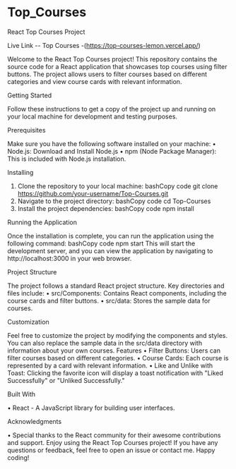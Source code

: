 # Top_Courses
React Top Courses Project


Live Link -- Top Courses -(https://top-courses-lemon.vercel.app/)


Welcome to the React Top Courses project! This repository contains the source code for a React application that showcases top courses using filter buttons. The project allows users to filter courses based on different categories and view course cards with relevant information.


Getting Started


Follow these instructions to get a copy of the project up and running on your local machine for development and testing purposes.


Prerequisites


  Make sure you have the following software installed on your machine:
•	Node.js: Download and Install Node.js
•	npm (Node Package Manager): This is included with Node.js installation.


Installing


1.	Clone the repository to your local machine:
bashCopy code
git clone https://github.com/your-username/Top-Courses.git 
2.	Navigate to the project directory:
bashCopy code
cd Top-Courses
3.	Install the project dependencies:
bashCopy code
npm install


Running the Application


Once the installation is complete, you can run the application using the following command:
bashCopy code
npm start 
This will start the development server, and you can view the application by navigating to http://localhost:3000 in your web browser.


Project Structure

The project follows a standard React project structure. Key directories and files include:
•	src/Components: Contains React components, including the course cards and filter buttons.
•	src/data: Stores the sample data for courses.


Customization


Feel free to customize the project by modifying the components and styles. You can also replace the sample data in the src/data directory with information about your own courses.
Features
•	Filter Buttons: Users can filter courses based on different categories.
•	Course Cards: Each course is represented by a card with relevant information.
•	Like and Unlike with Toast: Clicking the favorite icon will display a toast notification with "Liked Successfully" or "Unliked Successfully."


Built With


•	React - A JavaScript library for building user interfaces.


Acknowledgments


•	Special thanks to the React community for their awesome contributions and support.
Enjoy using the React Top Courses project! If you have any questions or feedback, feel free to open an issue or contact me.
Happy coding!

